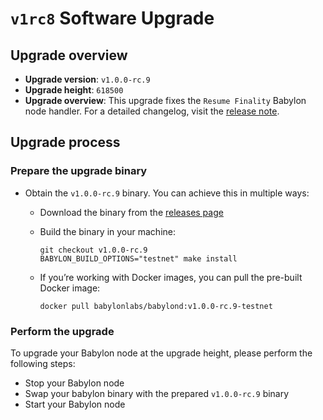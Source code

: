 # `v1rc8` Software Upgrade

## Upgrade overview

- **Upgrade version**: `v1.0.0-rc.9`
- **Upgrade height**: `618500`
- **Upgrade overview**: This upgrade fixes the `Resume Finality` Babylon node
  handler. For a detailed changelog, visit the [release note](https://github.com/babylonlabs-io/babylon/releases/tag/v1.0.0-rc.9).

## Upgrade process

### Prepare the upgrade binary

- Obtain the `v1.0.0-rc.9` binary. You can achieve this in multiple ways:
  - Download the binary from the [releases page](https://github.com/babylonlabs-io/babylon/releases/tag/v1.0.0-rc.9)
  - Build the binary in your machine:

    ```shell
    git checkout v1.0.0-rc.9
    BABYLON_BUILD_OPTIONS="testnet" make install
    ```

  - If you’re working with Docker images, you can pull the pre-built Docker image:

    ```shell
    docker pull babylonlabs/babylond:v1.0.0-rc.9-testnet
    ```

### Perform the upgrade

To upgrade your Babylon node at the upgrade height, please perform the following steps:

- Stop your Babylon node
- Swap your babylon binary with the prepared `v1.0.0-rc.9` binary
- Start your Babylon node
